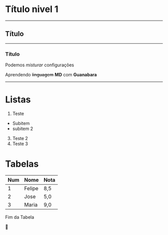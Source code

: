 # Título nivel 1 
***
## Título
---
### Título

Podemos _*misturar*_ configurações

Aprendendo ~~linguagem~~ **MD** com __Guanabara__

---

# Listas

1. Teste
  * Subitem
  * subitem 2
3. Teste 2
4. Teste 3

# Tabelas

Num | Nome | Nota
---|---|---
 1 | Felipe | 8,5
 2 | Jose   | 5,0
 3 | Maria | 9,0

 Fim da Tabela

 🖖
